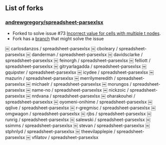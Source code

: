## List of forks

### [andrewgregory/spreadsheet-parsexlsx](https://github.com/andrewgregory/spreadsheet-parsexlsx)
- Forked to solve issue #73 [Incorrect value for cells with multiple t nodes](https://github.com/doy/spreadsheet-parsexlsx/issues/73).
- Fork has a [branch](https://github.com/andrewgregory/spreadsheet-parsexlsx/commits/multiple-t-nodes) that might solve the issue

￼ carlosdanzos / spreadsheet-parsexlsx
 ￼ cboleary / spreadsheet-parsexlsx
 ￼ danderman / spreadsheet-parsexlsx
 ￼ davidsclarke / spreadsheet-parsexlsx
 ￼ feinorgh / spreadsheet-parsexlsx
 ￼ felliott / spreadsheet-parsexlsx
 ￼ gitryarlagadda / spreadsheet-parsexlsx
 ￼ gquipster / spreadsheet-parsexlsx
 ￼ icydee / spreadsheet-parsexlsx
 ￼ mazurin / spreadsheet-parsexlsx
 ￼ merrilymeredith / spreadsheet-parsexlsx
 ￼ michaelr / spreadsheet-parsexlsx
 ￼ morungos / spreadsheet-parsexlsx
 ￼ name-no / spreadsheet-parsexlsx
 ￼ nickzoic / spreadsheet-parsexlsx
 ￼ nrdvana / spreadsheet-parsexlsx
 ￼ oharakouhei / spreadsheet-parsexlsx
 ￼ oyomeni-onihime / spreadsheet-parsexlsx
 ￼ qqlive / spreadsheet-parsexlsx
 ￼ r-gregmisc / spreadsheet-parsexlsx
  ￼ omgwagon / spreadsheet-parsexlsx
 ￼ rjbs / spreadsheet-parsexlsx
 ￼ runrig / spreadsheet-parsexlsx
 ￼ salewski / spreadsheet-parsexlsx
 ￼ ssimms / spreadsheet-parsexlsx
 ￼ stevan / spreadsheet-parsexlsx
 ￼ stphnlyd / spreadsheet-parsexlsx
 ￼ theevilapplepie / spreadsheet-parsexlsx
 ￼ vfilatov / spreadsheet-parsexlsx
